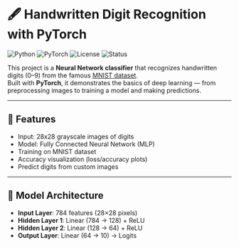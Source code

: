 # 🖋️ Handwritten Digit Recognition with PyTorch

![Python](https://img.shields.io/badge/Python-3.8+-blue.svg)
![PyTorch](https://img.shields.io/badge/PyTorch-2.0+-red.svg)
![License](https://img.shields.io/badge/License-MIT-green.svg)
![Status](https://img.shields.io/badge/Status-Active-brightgreen.svg)

This project is a **Neural Network classifier** that recognizes handwritten digits (0–9) from the famous [MNIST dataset](http://yann.lecun.com/exdb/mnist/).  
Built with **PyTorch**, it demonstrates the basics of deep learning — from preprocessing images to training a model and making predictions.

---

## 🚀 Features
- Input: 28x28 grayscale images of digits
- Model: Fully Connected Neural Network (MLP)
- Training on MNIST dataset
- Accuracy visualization (loss/accuracy plots)
- Predict digits from custom images

---


## 🧠 Model Architecture

- **Input Layer**: 784 features (28×28 pixels)
- **Hidden Layer 1**: Linear (784 → 128) + ReLU
- **Hidden Layer 2**: Linear (128 → 64) + ReLU
- **Output Layer**: Linear (64 → 10) → Logits
